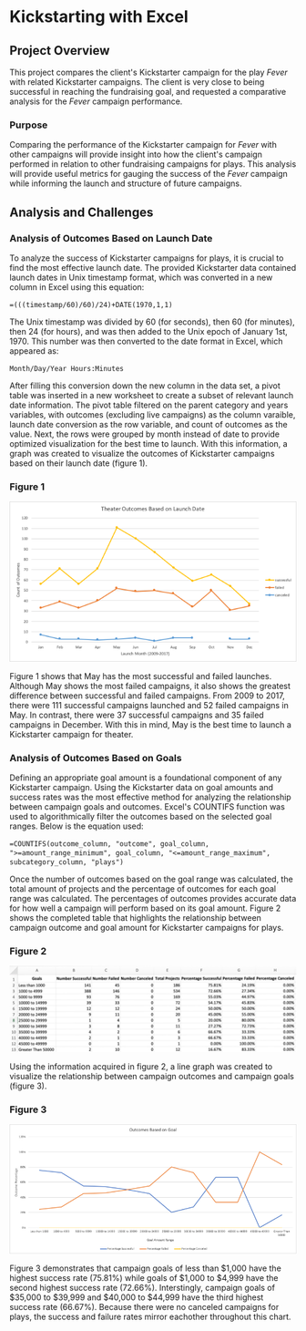 # Kickstarting with Excel

## Project Overview
This project compares the client's Kickstarter campaign for the play *Fever* with related Kickstarter campaigns. The client is very close to being successful in reaching the fundraising goal, and requested a comparative analysis for the *Fever* campaign performance.

### Purpose
Comparing the performance of the Kickstarter campaign for *Fever* with other campaigns will provide insight into how the client's campaign performed in relation to other fundraising campaigns for plays. This analysis will provide useful metrics for gauging the success of the *Fever* campaign while informing the launch and structure of future campaigns. 

## Analysis and Challenges

### Analysis of Outcomes Based on Launch Date
To analyze the success of Kickstarter campaigns for plays, it is crucial to find the most effective launch date. The provided Kickstarter data contained launch dates in Unix timestamp format, which was converted in a new column in Excel using this equation:
```
=(((timestamp/60)/60)/24)+DATE(1970,1,1)
```
The Unix timestamp was divided by 60 (for seconds), then 60 (for minutes), then 24 (for hours), and was then added to the Unix epoch of January 1st, 1970. This number was then converted to the date format in Excel, which appeared as:
```
Month/Day/Year Hours:Minutes
```
After filling this conversion down the new column in the data set, a pivot table was inserted in a new worksheet to create a subset of relevant launch date information. The pivot table filtered on the parent category and years variables, with outcomes (excluding live campaigns) as the column varaible, launch date conversion as the row variable, and count of outcomes as the value. Next, the rows were grouped by month instead of date to provide optimized visualization for the best time to launch. With this information, a graph was created to visualize the outcomes of Kickstarter campaigns based on their launch date (figure 1).

### Figure 1
![](Resources/Theater_Outcomes_vs_Launch.png)

Figure 1 shows that May has the most successful and failed launches. Although May shows the most failed campaigns, it also shows the greatest difference between successful and failed campaigns. From 2009 to 2017, there were 111 successful campaigns launched and 52 failed campaigns in May. In contrast, there were 37 successful campaigns and 35 failed campaigns in December. With this in mind, May is the best time to launch a Kickstarter campaign for theater. 

### Analysis of Outcomes Based on Goals
Defining an appropriate goal amount is a foundational component of any Kickstarter campaign. Using the Kickstarter data on goal amounts and success rates was the most effective method for analyzing the relationship between campaign goals and outcomes. Excel's COUNTIFS function was used to algorithmically filter the outcomes based on the selected goal ranges. Below is the equation used:
```
=COUNTIFS(outcome_column, "outcome", goal_column, ">=amount_range_minimum", goal_column, "<=amount_range_maximum", subcategory_column, "plays")
```
Once the number of outcomes based on the goal range was calculated, the total amount of projects and the percentage of outcomes for each goal range was calculated. The percentages of outcomes provides accurate data for how well a campaign will perform based on its goal amount. Figure 2 shows the completed table that highlights the relationship between campaign outcome and goal amount for Kickstarter campaigns for plays. 

### Figure 2
![](Resources/Descriptive_Goal_Statistics.png)

Using the information acquired in figure 2, a line graph was created to visualize the relationship between campaign outcomes and campaign goals (figure 3).

### Figure 3
![](Resources/Outcomes_vs_Goals.png)

Figure 3 demonstrates that campaign goals of less than $1,000 have the highest success rate (75.81%) while goals of $1,000 to $4,999 have the second highest success rate (72.66%). Interstingly, campaign goals of $35,000 to $39,999 and $40,000 to $44,999 have the third highest success rate (66.67%). Because there were no canceled campaigns for plays, the success and failure rates mirror eachother throughout this chart. 
